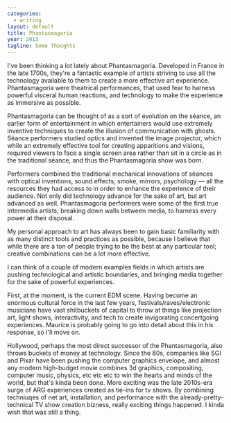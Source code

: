 ```yaml
---
categories:
  - writing
layout: default
title: Phantasmagoria
year: 2013
tagline: Some Thoughts
---
```

I've been thinking a lot lately about Phantasmagoria. Developed in France in the late 1700s, they're a fantastic example of artists striving to use all the technology available to them to create a more effective art experience. Phantasmagoria were theatrical performances, that used fear to harness powerful visceral human reactions, and technology to make the experience as immersive as possible.

Phantasmagoria can be thought of as a sort of evolution on the séance, an earlier form of entertainment in which entertainers would use extremely inventive techniques to create the illusion of communication with ghosts. Séance performers studied optics and invented the image projector, which while an extremely effective tool for creating apparitions and visions, required viewers to face a single screen area rather than sit in a circle as in the traditional séance, and thus the Phantasmagoria show was born.

Performers combined the traditional mechanical innovations of séances with optical inventions, sound effects, smoke, mirrors, psychology — all the resources they had access to in order to enhance the experience of their audience. Not only did technology advance for the sake of art, but art advanced as well. Phantasmagoria performers were some of the first true intermedia artists; breaking down walls between media, to harness every power at their disposal.

My personal approach to art has always been to gain basic familiarity with as many distinct tools and practices as possible, because I believe that while there are a ton of people trying to be the best at any particular tool; creative combinations can be a lot more effective.

I can think of a couple of modern examples fields in which artists are pushing technological and artistic boundaries, and bringing media together for the sake of powerful experiences.

First, at the moment, is the current EDM scene. Having become an enormous cultural force in the last few years, festivals/raves/electronic musicians have vast shitbuckets of capital to throw at things like projection art, light shows, interactivity, and tech to create invigorating concertgoing experiences. Maurice is probably going to go into detail about this in his response, so I'll move on.

Hollywood, perhaps the most direct successor of the Phantasmagoria, also throws buckets of money at technology. Since the 80s, companies like SGI and Pixar have been pushing the computer graphics envelope, and almost any modern high-budget movie combines 3d graphics, compositing, computer music, physics, etc etc etc to win the hearts and minds of the world, but that's kinda been done. More exciting was the late 2010s-era surge of ARG experiences created as tie-ins for tv shows. By combining techniuqes of net art, installation, and performance with the already-pretty-technical TV show creation bizness, really exciting things happened. I kinda wish that was still a thing.
